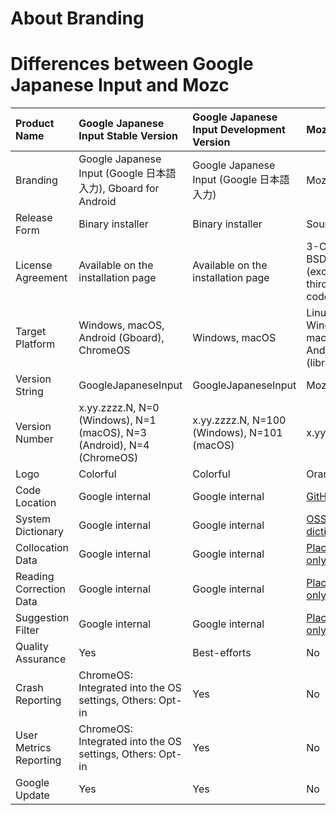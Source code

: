About Branding
==============

# Differences between Google Japanese Input and Mozc

| Product Name            | Google Japanese Input Stable Version                                   | Google Japanese Input Development Version                                 | Mozc |
|:------------------------|:-----------------------------------------------------------------------|:--------------------------------------------------------------------------|:-----|
| Branding                | Google Japanese Input (Google 日本語入力), Gboard for Android           | Google Japanese Input (Google 日本語入力)                                   | Mozc |
| Release Form            | Binary installer                                                       | Binary installer                                                          | Source code |
| License Agreement       | Available on the installation page                                     | Available on the installation page                                        | 3-Clause BSD License (except for third-party code) |
| Target Platform         | Windows, macOS, Android (Gboard), ChromeOS                             | Windows, macOS                                                            | Linux, Windows, macOS, Android (library) |
| Version String          | GoogleJapaneseInput                                                    | GoogleJapaneseInput                                                       | Mozc |
| Version Number          | x.yy.zzzz.N, N=0 (Windows), N=1 (macOS), N=3 (Android), N=4 (ChromeOS) | x.yy.zzzz.N, N=100 (Windows), N=101 (macOS)                               | x.yy.zzzz.102 |
| Logo                    | Colorful                                                               | Colorful                                                                  | Orange |
| Code Location           | Google internal                                                        | Google internal                                                           | [GitHub](https://github.com/google/mozc) |
| System Dictionary       | Google internal                                                        | Google internal                                                           | [OSS dictionary](../src/data/dictionary_oss/README.txt) |
| Collocation Data        | Google internal                                                        | Google internal                                                           | [Placeholder only](../src/data/dictionary_oss/collocation.txt) |
| Reading Correction Data | Google internal                                                        | Google internal                                                           | [Placeholder only](../src/data/dictionary_oss/reading_correction.tsv) |
| Suggestion Filter       | Google internal                                                        | Google internal                                                           | [Placeholder only](../src/data/dictionary_oss/suggestion_filter.txt) |
| Quality Assurance       | Yes                                                                    | Best-efforts                                                              | No   |
| Crash Reporting         | ChromeOS: Integrated into the OS settings, Others: Opt-in              | Yes                                                                       | No   |
| User Metrics Reporting  | ChromeOS: Integrated into the OS settings, Others: Opt-in              | Yes                                                                       | No   |
| Google Update           | Yes                                                                    | Yes                                                                       | No   |
